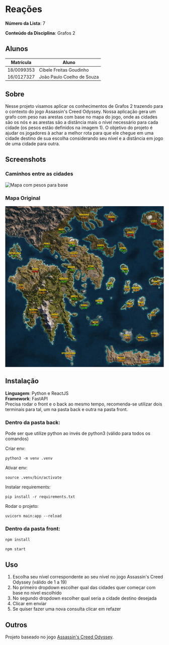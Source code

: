 # Reações

**Número da Lista**: 7

**Conteúdo da Disciplina**: Grafos 2

## Alunos
|Matrícula | Aluno |
| -- | -- |
| 18/0099353  |  Cibele Freitas Goudinho |
| 16/0127327  |  João Paulo Coelho de Souza |

## Sobre 
Nesse projeto visamos aplicar os conhecimentos de Grafos 2 trazendo para o contexto do jogo Assassin's Creed Odyssey. Nossa aplicação gera um grafo com peso nas arestas com base no mapa do jogo, onde as cidades são os nós e as arestas são a distância mais o nível necessário para cada cidade (os pesos estão definidos na imagem 1). O objetivo do projeto é ajudar os jogadores à achar a melhor rota para que ele chegue em uma cidade destino de sua escolha considerando seu nível e a distância em jogo de uma cidade para outra.  

## Screenshots
### Caminhos entre as cidades
![Mapa com pesos para base](assets/mapDistances.png)
### Mapa Original
![Mapa do jogo](assets/map.png)

## Instalação 
**Linguagem**: Python e ReactJS<br>
**Framework**: FastAPI<br>
Precisa rodar o front e o back ao mesmo tempo, recomenda-se utilizar dois terminais para tal, um na pasta back e outra na pasta front.
### Dentro da pasta back: 
Pode ser que utilize python ao invés de python3 (válido para todos os comandos)

Criar env:
```
python3 -m venv .venv
```
Ativar env:
```
source .venv/bin/activate
```
Instalar requirements:
```
pip install -r requirements.txt
```
Rodar o projeto:
```
uvicorn main:app --reload 
```
### Dentro da pasta front:

```
npm install
```
```
npm start
```
## Uso 
1. Escolha seu nível correspondente ao seu nível no jogo Assassin's Creed Odyssey (válido de 1 a 19) 
2. No primeiro dropdown escolher qual das cidades quer começar com base no nível escolhido 
3. No segundo dropdown escolher qual seria a cidade destino desejada
4. Clicar em enviar
5. Se quiser fazer uma nova consulta clicar em refazer 

## Outros 
Projeto baseado no jogo [Assassin's Creed Odyssey](https://www.ubisoft.com/pt-br/game/assassins-creed/odyssey).





